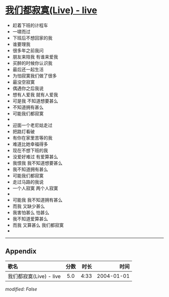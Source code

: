 # [我们都寂寞(Live) - live](https://music.163.com/song?id=66508)

* 赶着下班的计程车
* 一啸而过
* 下班后不想回家的我
* 谁要理我
* 很多年之前我问
* 朋友来陪我 有谁来爱我
* 买醉的时候你认识我
* 最后还一起生活
* 为怕寂寞我们做了很多
* 最没空寂寞
* 偶遇你之后我说
* 想有人爱我 就有人爱我
* 可是我 不知道想要甚么
* 不知道拥有甚么
* 可能我们都寂寞
* 
* 迎面一个老尼姑走过
* 把路灯看破
* 有你在家里苦等的我
* 难道比她幸福得多
* 现在不想下班的我
* 没爱好难过 有爱算甚么
* 我恨我 我不知道想要甚么
* 我不知道拥有甚么
* 可能我们都寂寞
* 走过马路的我说
* 一个人寂寞 两个人寂寞
* 
* 可能我 我不知道拥有甚么
* 而我 又缺少甚么
* 我害怕甚么 怕甚么
* 我不知道爱算甚么
* 而我 又算甚么 我们都寂寞
* 


---

## Appendix

|歌名|分数|时长|时间|
|:---|:---:|---:|---:|
|我们都寂寞(Live) - live|5.0|4:33|2004-01-01

*modified: False*